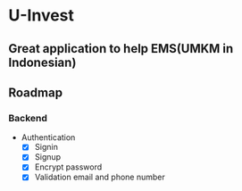 # U-Invest

## Great application to help EMS(UMKM in Indonesian)

## Roadmap

### Backend

- Authentication
    - [X] Signin
    - [X] Signup
    - [X] Encrypt password
    - [X] Validation email and phone number